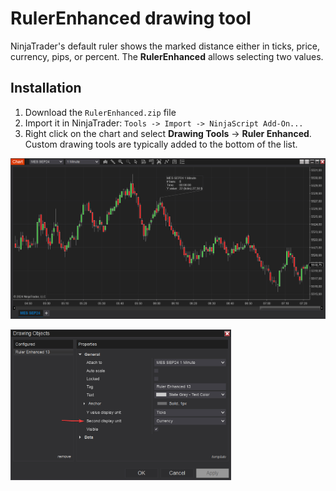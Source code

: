 # RulerEnhanced drawing tool

NinjaTrader's default ruler shows the marked distance either in ticks, price, currency, pips, or percent. The **RulerEnhanced** allows selecting two values.

## Installation

1. Download the `RulerEnhanced.zip` file 
2. Import it in NinjaTrader: `Tools -> Import -> NinjaScript Add-On...`
3. Right click on the chart and select **Drawing Tools** -> **Ruler Enhanced**. Custom drawing tools are typically added to the bottom of the list.

![screenshot 2](screen2.png)

<img src="screen1.png" width=70% height=70%>
